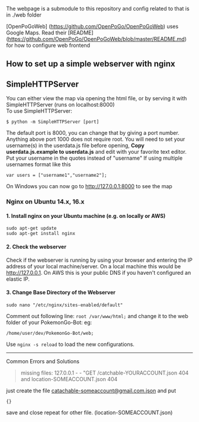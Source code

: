 The webpage is a submodule to this repository and config related to that is in ./web folder

[OpenPoGoWeb] (https://github.com/OpenPoGo/OpenPoGoWeb) uses Google Maps. Read their [README] (https://github.com/OpenPoGo/OpenPoGoWeb/blob/master/README.md) for how to configure web frontend

## How to set up a simple webserver with nginx
## SimpleHTTPServer
You can either view the map via opening the html file, or by serving it with SimpleHTTPServer (runs on localhost:8000)  
To use SimpleHTTPServer:  
```
$ python -m SimpleHTTPServer [port]
```
The default port is 8000, you can change that by giving a port number. Anything above port 1000 does not require root.
You will need to set your username(s) in the userdata.js file before opening, **Copy userdata.js.example to userdata.js** and edit with your favorite text editor. Put your username in the quotes instead of "username"
If using multiple usernames format like this
```
var users = ["username1","username2"];
```
On Windows you can now go to http://127.0.0.1:8000 to see the map



### Nginx on Ubuntu 14.x, 16.x
#### 1. Install nginx on your Ubuntu machine (e.g. on locally or AWS)
```
sudo apt-get update
sudo apt-get install nginx
```

#### 2. Check the webserver
Check if the webserver is running by using your browser and entering the IP address of your local machine/server.
On a local machine this would be http://127.0.0.1. On AWS this is your public DNS if you haven't configured an elastic IP.

#### 3. Change Base Directory of the Webserver
```
sudo nano "/etc/nginx/sites-enabled/default"
```
Comment out following line: ```root /var/www/html;``` and change it to the web folder of your PokemonGo-Bot: eg:
```
/home/user/dev/PokemonGo-Bot/web;
```
Use `nginx -s reload` to load the new configurations.


***
Common Errors and Solutions

> missing  files: 127.0.0.1 - -  "GET /catchable-YOURACCOUNT.json 404 
and location-SOMEACCOUNT.json 404

just create the file catachable-someaccount@gmail.com.json and put 
```    
{}
```
save and close repeat for other file. (location-SOMEACCOUNT.json) 